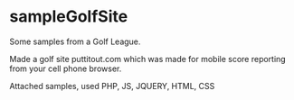 # sampleGolfSite
Some samples from a Golf League.

Made a golf site puttitout.com which was made for mobile score reporting from your cell phone browser.

Attached samples, used PHP, JS, JQUERY, HTML, CSS
